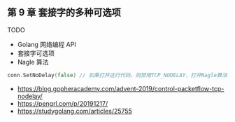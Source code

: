 ## 第 9 章 套接字的多种可选项

TODO

- Golang 网络编程 API
- 套接字可选项
- Nagle 算法

```go
conn.SetNoDelay(false) // 如果打开这行代码，则禁用TCP_NODELAY，打开Nagle算法
```

- https://blog.gopheracademy.com/advent-2019/control-packetflow-tcp-nodelay/
- https://pengrl.com/p/20191217/
- https://studygolang.com/articles/25755
